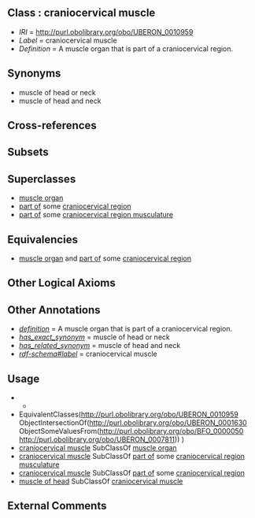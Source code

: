 
## Class : craniocervical muscle

 * *IRI* = http://purl.obolibrary.org/obo/UBERON_0010959
 * *Label* = craniocervical muscle
 * *Definition* = A muscle organ that is part of a craniocervical region.

## Synonyms

 * muscle of head or neck
 * muscle of head and neck

## Cross-references


## Subsets


## Superclasses

 * [muscle organ](../../UBERON/30/UBERON_0001630.md)
 * [part of](../../BFO/50/BFO_0000050.md) some [craniocervical region](../../UBERON/11/UBERON_0007811.md)
 * [part of](../../BFO/50/BFO_0000050.md) some [craniocervical region musculature](../../UBERON/29/UBERON_0008229.md)

## Equivalencies

 * [muscle organ](../../UBERON/30/UBERON_0001630.md) and [part of](../../BFO/50/BFO_0000050.md) some [craniocervical region](../../UBERON/11/UBERON_0007811.md)

## Other Logical Axioms


## Other Annotations

 * *[definition](../../IAO/15/IAO_0000115.md)* = A muscle organ that is part of a craniocervical region.
 * *[has_exact_synonym](../../ym/oboInOwl#hasExactSynonym.md)* = muscle of head or neck
 * *[has_related_synonym](../../ym/oboInOwl#hasRelatedSynonym.md)* = muscle of head and neck
 * *[rdf-schema#label](../../el/rdf-schema#label.md)* = craniocervical muscle

## Usage

 * -
 * EquivalentClasses(<http://purl.obolibrary.org/obo/UBERON_0010959> ObjectIntersectionOf(<http://purl.obolibrary.org/obo/UBERON_0001630> ObjectSomeValuesFrom(<http://purl.obolibrary.org/obo/BFO_0000050> <http://purl.obolibrary.org/obo/UBERON_0007811>)) )
 * [craniocervical muscle](../../UBERON/59/UBERON_0010959.md) SubClassOf [muscle organ](../../UBERON/30/UBERON_0001630.md)
 * [craniocervical muscle](../../UBERON/59/UBERON_0010959.md) SubClassOf [part of](../../BFO/50/BFO_0000050.md) some [craniocervical region musculature](../../UBERON/29/UBERON_0008229.md)
 * [craniocervical muscle](../../UBERON/59/UBERON_0010959.md) SubClassOf [part of](../../BFO/50/BFO_0000050.md) some [craniocervical region](../../UBERON/11/UBERON_0007811.md)
 * [muscle of head](../../UBERON/76/UBERON_0002376.md) SubClassOf [craniocervical muscle](../../UBERON/59/UBERON_0010959.md)

## External Comments

